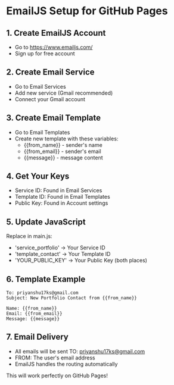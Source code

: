 # EmailJS Setup for GitHub Pages

## 1. Create EmailJS Account
- Go to https://www.emailjs.com/
- Sign up for free account

## 2. Create Email Service
- Go to Email Services
- Add new service (Gmail recommended)
- Connect your Gmail account

## 3. Create Email Template
- Go to Email Templates
- Create new template with these variables:
  - {{from_name}} - sender's name
  - {{from_email}} - sender's email  
  - {{message}} - message content

## 4. Get Your Keys
- Service ID: Found in Email Services
- Template ID: Found in Email Templates  
- Public Key: Found in Account settings

## 5. Update JavaScript
Replace in main.js:
- 'service_portfolio' → Your Service ID
- 'template_contact' → Your Template ID
- 'YOUR_PUBLIC_KEY' → Your Public Key (both places)

## 6. Template Example
```
To: priyanshu17ks@gmail.com
Subject: New Portfolio Contact from {{from_name}}

Name: {{from_name}}
Email: {{from_email}}
Message: {{message}}
```

## 7. Email Delivery
- All emails will be sent TO: priyanshu17ks@gmail.com
- FROM: The user's email address
- EmailJS handles the routing automatically

This will work perfectly on GitHub Pages!